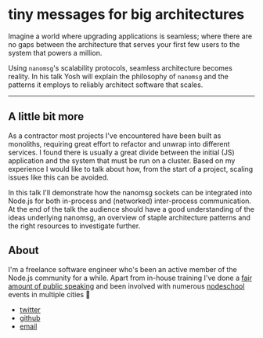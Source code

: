 # tiny messages for big architectures
Imagine a world where upgrading applications is seamless; where there are no
gaps between the architecture that serves your first few users to the system
that powers a million.

Using `nanomsg`'s scalability protocols, seamless architecture becomes reality.
In his talk Yosh will explain the philosophy of `nanomsg` and the patterns it
employs to reliably architect software that scales.

-----------------
## A little bit more
As a contractor most projects I've encountered have been built as monoliths,
requiring great effort to refactor and unwrap into different services. I found
there is usually a great divide between the initial (JS) application and the
system that must be run on a cluster. Based on my experience I would like to
talk about how, from the start of a project, scaling issues like this can be
avoided.

In this talk I'll demonstrate how the nanomsg sockets can be integrated into
Node.js for both in-process and (networked) inter-process communication. At the
end of the talk the audience should have a good understanding of the ideas
underlying nanomsg, an overview of staple architecture patterns and the right
resources to investigate further.

## About
I'm a freelance software engineer who's been an active member of the Node.js
community for a while. Apart from in-house training I've done a [fair amount of
public speaking](https://github.com/yoshuawuyts/talks) and been involved with
numerous [nodeschool](https://github.com/nodeschool) events in multiple
cities :herb:

- [twitter](https://twitter.com/yoshuawuyts)
- [github](http://github.com/yoshuawuyts/)
- [email](mailto:yoshuawuyts@gmail.com)
